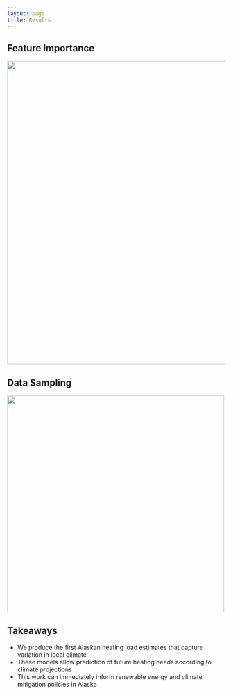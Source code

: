 ```yaml
---
layout: page
title: Results
---
```


## Feature Importance
<img src="{{ site.url }}{{ site.baseurl }}/assets/img/feat.png" width="700">

## Data Sampling
<img src="{{ site.url }}{{ site.baseurl }}/assets/img/ds_res.png" width="500">

## Takeaways
+ We produce the first Alaskan heating load estimates that capture variation in local climate
+ These models allow prediction of future heating needs according to climate projections
+ This work can immediately inform renewable energy and climate mitigation policies in Alaska
